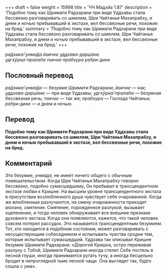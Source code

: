 +++
draft = false
weight = 15998
title = 'ЧЧ Мадхйа 1.87'
description = 'Подобно тому как Шримати Радхарани при виде Уддхавы стала бессвязно разговаривать со шмелем, Шри Чайтанья Махапрабху, и днем и ночью пребывавший в экстазе, вел бессвязные речи, похожие на бред.'
summary = 'Подобно тому как Шримати Радхарани при виде Уддхавы стала бессвязно разговаривать со шмелем, Шри Чайтанья Махапрабху, и днем и ночью пребывавший в экстазе, вел бессвязные речи, похожие на бред.'
+++

_ра̄дхика̄-унма̄да йаичхе уддхава-дарш́ане  
удгхӯрн̣а̄-прала̄па таичхе прабхура ра̄три-дине_

## Пословный перевод

_ра̄дхика̄_\-_унма̄да_ — безумие Шримати Радхарани; _йаичхе_ — как; _уддхава_\-_дарш́ане_ — при виде Уддхавы; _удгхӯрн̣а̄_\-_прала̄па_ — безумная бессвязная речь; _таичхе_ — так же; _прабхура_ — Господа Чайтаньи; _ра̄три_\-_дине_ — и днем и ночью.

## Перевод

**Подобно тому как Шримати Радхарани при виде Уддхавы стала бессвязно разговаривать со шмелем, Шри Чайтанья Махапрабху, и днем и ночью пребывавший в экстазе, вел бессвязные речи, похожие на бред.**

## Комментарий

Это безумие, _унмада,_ не имеет ничего общего с обычным помешательством. Когда Шри Чайтанья Махапрабху говорил бессвязно, подобно сумасшедшему, Он пребывал в трансцендентном экстазе любви к Кришне. На высшем уровне трансцендентного экстаза в присутствии возлюбленного душа чувствует себя очарованной. Когда же влюбленные разлучаются, на смену очарованности приходит _мохана,_ смятение. Смятение, порожденное разлукой, вызывает оцепенение, и тогда человек обнаруживает все внешние признаки духовного экстаза. Когда они появляются, кажется, что такой человек совсем потерял рассудок. Это называется трансцендентным безумием. Тот, кто находится в подобном состоянии, может разговаривать с несуществующим собеседником и испытывать чувства сродни тем, которые испытывает сумасшедший. Уддхава так описывал Кришне безумие Шримати Радхарани: «Дорогой Кришна, остро переживая разлуку с Тобой, Шримати Радхарани иногда стелит Себе постель в лесной глуши, иногда принимается ругать тучу, а иногда бесцельно бродит в непроглядной тьме лесной чащи. Она выглядит так, будто сошла с ума».
